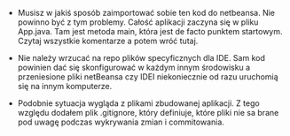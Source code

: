 - Musisz w jakiś sposób zaimportować sobie ten kod do netbeansa. 
Nie powinno być z tym problemy. Całość aplikacji zaczyna się w pliku App.java. 
Tam jest metoda main, która jest de facto punktem startowym. Czytaj wszystkie komentarze a potem wróć tutaj.

- Nie należy wrzucać na repo plików specyficznych dla IDE. 
Sam kod powinien dać się skonfigurować w każdym innym środowisku 
a przeniesione pliki netBeansa czy IDEI niekoniecznie od razu uruchomią się na innym komputerze.

- Podobnie sytuacja wygląda z plikami zbudowanej aplikacji. 
Z tego względu dodałem plik .gitignore, który definiuje, 
które pliki nie sa brane pod uwagę podczas wykrywania zmian i commitowania.

